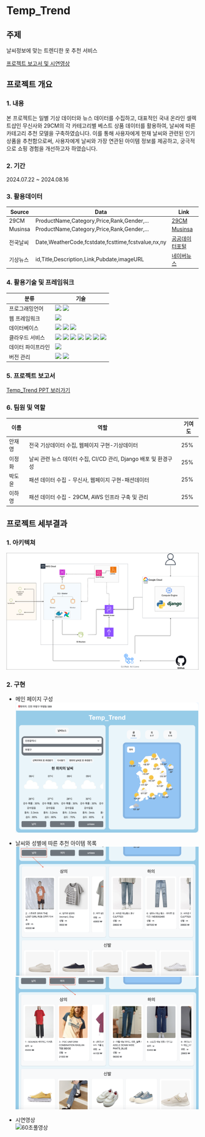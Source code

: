 # Temp_Trend

## 주제
날씨정보에 맞는 트렌디한 옷 추천 서비스

<a href="https://www.canva.com/design/DAGNoDAbJ6s/kgkS6XE6SS-hVaPZ1hflaA/view?utm_content=DAGNoDAbJ6s&utm_campaign=designshare&utm_medium=link&utm_source=editor">
프로젝트 보고서 및 시연영상 </a>

## 프로젝트 개요
### 1. 내용

본 프로젝트는 일별 기상 데이터와 뉴스 데이터를 수집하고, 대표적인 국내 온라인 셀렉트샵인 무신사와 29CM의 각 카테고리별 베스트 상품 데이터를 활용하여, 
날씨에 따른 카테고리 추천 모델을 구축하였습니다. 
이를 통해 사용자에게 현재 날씨와 관련된 인기 상품을 추천함으로써, 사용자에게 날씨와 가장 연관된 아이템 정보를 제공하고, 궁극적으로 쇼핑 경험을 개선하고자 하였습니다.

### 2. 기간

2024.07.22 ~ 2024.08.16

### 3. 활용데이터

| Source | Data                        | Link                                                                                      |
|--------|-----------------------------|-------------------------------------------------------------------------------------------|
| 29CM   | ProductName,Category,Price,Rank,Gender,...| [29CM](https://shop.29cm.co.kr/best-items?category_large_code=268100100)   |
| Musinsa   | ProductName,Category,Price,Rank,Gender,...| [Musinsa](https://www.musinsa.com/main/)   |
| 전국날씨 | Date,WeatherCode,fcstdate,fcsttime,fcstvalue,nx,ny| [공공데이터포털](https://www.data.go.kr/data/15084084/openapi.do)   |
| 기상뉴스 | id,Title,Description,Link,Pubdate,imageURL| [네이버뉴스](https://developers.naver.com/docs/serviceapi/search/news/news.md)   |

### 4. 활용기술 및 프레임워크

| 분류                | 기술                                          |
|---------------------|-----------------------------------------------|
| 프로그래밍언어       |<img src="https://img.shields.io/badge/Python-3776AB?style=for-the-badge&logo=Python&logoColor=white">  <img src="https://img.shields.io/badge/JavaScript-F7DF1E?style=for-the-badge&logo=JavaScript&logoColor=white"> |
| 웹 프레임워크        |<img src="https://img.shields.io/badge/Django-092E20?style=for-the-badge&logo=Django&logoColor=white"> |
| 데이터베이스         |<img src="https://img.shields.io/badge/Postgres-4169E1?style=for-the-badge&logo=postgresql&logoColor=white">  <img src="https://img.shields.io/badge/Redis-DC382D?style=for-the-badge&logo=Redis&logoColor=white">  <img src="https://img.shields.io/badge/Redshift-8C4FFF?style=for-the-badge&logo=amazonredshift&logoColor=white">|
| 클라우드 서비스      | <img src="https://img.shields.io/badge/EC2-FF9900?style=for-the-badge&logo=amazonec2&logoColor=white">  <img src="https://img.shields.io/badge/RDS-527FFF?style=for-the-badge&logo=amazonrds&logoColor=white">  <img src="https://img.shields.io/badge/Redshift-8C4FFF?style=for-the-badge&logo=amazonredshift&logoColor=white">  <img src="https://img.shields.io/badge/Lambda-FF9900?style=for-the-badge&logo=awslambda&logoColor=white">  <img src="https://img.shields.io/badge/EventBridge-232F3E?style=for-the-badge&logo=amazonwebservices&logoColor=white">  <img src="https://img.shields.io/badge/Glue-232F3E?style=for-the-badge&logo=amazonwebservices&logoColor=white">  <img src="https://img.shields.io/badge/GCP-4285F4?style=for-the-badge&logo=googlecloud&logoColor=white">  |
| 데이터 파이프라인    |<img src="https://img.shields.io/badge/Airflow-017CEE?style=for-the-badge&logo=apacheairflow&logoColor=white"> |
| 버전 관리            |<img src="https://img.shields.io/badge/Github-181717?style=for-the-badge&logo=apacheairflow&logoColor=white">  <img src="https://img.shields.io/badge/GitActions-2088FF?style=for-the-badge&logo=githubactions&logoColor=white">|

### 5. 프로젝트 보고서

[Temp_Trend PPT 보러가기](https://www.canva.com/design/DAGNoDAbJ6s/zMFla5cpJsxTEQtNYdDiLA/edit)

### 6. 팀원 및 역할

| 이름 | 역할                        | 기여도                                                                                      |
|--------|-----------------------------|-------------------------------------------------------------------------------------------|
| 안재영 | 전국 기상데이터 수집, 웹페이지 구현-기상데이터                      |   25%        |
| 이정화 | 날씨 관련 뉴스 데이터 수집, CI/CD 관리, Django 배포 및 환경구성                      |   25%        |
| 박도윤 | 패션 데이터 수집 - 무신사, 웹페이지 구현-패션데이터                      |   25%        |
| 이하영 | 패션 데이터 수집 - 29CM, AWS 인프라 구축 및 관리                      |   25%        |

## 프로젝트 세부결과
### 1. 아키텍쳐
![Architecture](img/temp_trend_arch.png)

### 2. 구현

- 메인 페이지 구성
![MainPage](img/web_main.png)

- 날씨와 성별에 따른 추천 아이템 목록
![ManRecommend](img/man_recommend.png)
![WomenRecommend](img/women_recommend.png)

- 시연영상 <br>
![60초풀영상](https://github.com/user-attachments/assets/4874d5b7-13f2-4007-8fa7-091a674dd508)
